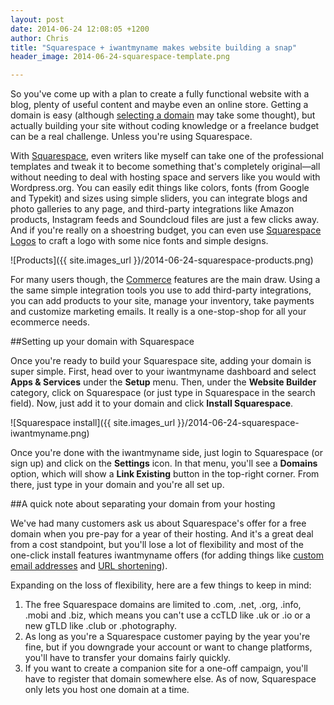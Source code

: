 ```yaml
---
layout: post
date: 2014-06-24 12:08:05 +1200
author: Chris
title: "Squarespace + iwantmyname makes website building a snap"
header_image: 2014-06-24-squarespace-template.png

---
```


<!-- excerpt -->

So you've come up with a plan to create a fully functional website with a blog, plenty of useful content and maybe even an online store. Getting a domain is easy (although [selecting a domain](https://iwantmyname.com/blog/2014/06/domain-already-registered-pt2.html) may take some thought), but actually building your site without coding knowledge or a freelance budget can be a real challenge. Unless you're using Squarespace.

<!-- /excerpt -->

With [Squarespace](https://iwantmyname.com/features/applications/custom-domain-apps/websites/squarespace-build-your-website-with-own-url), even writers like myself can take one of the professional templates and tweak it to become something that's completely original—all without needing to deal with hosting space and servers like you would with Wordpress.org. You can easily edit things like colors, fonts (from Google and Typekit) and sizes using simple sliders, you can integrate blogs and photo galleries to any page, and third-party integrations like Amazon products, Instagram feeds and Soundcloud files are just a few clicks away. And if you're really on a shoestring budget, you can even use [Squarespace Logos](https://iwantmyname.com/blog/2014/01/need-a-logo-squarespace-has-you-covered.html) to craft a logo with some nice fonts and simple designs.

![Products]({{ site.images_url }}/2014-06-24-squarespace-products.png)

For many users though, the [Commerce](http://www.squarespace.com/tour/shops) features are the main draw. Using a the same simple integration tools you use to add third-party integrations, you can add products to your site, manage your inventory, take payments and customize marketing emails. It really is a one-stop-shop for all your ecommerce needs.

##Setting up your domain with Squarespace

Once you're ready to build your Squarespace site, adding your domain is super simple. First, head over to your iwantmyname dashboard and select **Apps & Services** under the **Setup** menu. Then, under the **Website Builder** category, click on Squarespace (or just type in Squarespace in the search field). Now, just add it to your domain and click **Install Squarespace**.

![Squarespace install]({{ site.images_url }}/2014-06-24-squarespace-iwantmyname.png)

Once you're done with the iwantmyname side, just login to Squarespace (or sign up) and click on the **Settings** icon. In that menu, you'll see a **Domains** option, which will show a **Link Existing** button in the top-right corner. From there, just type in your domain and you're all set up.

##A quick note about separating your domain from your hosting

We've had many customers ask us about Squarespace's offer for a free domain when you pre-pay for a year of their hosting. And it's a great deal from a cost standpoint, but you'll lose a lot of flexibility and most of the one-click install features iwantmyname offers (for adding things like [custom email addresses](https://iwantmyname.com/services/email-hosting/) and [URL shortening](https://iwantmyname.com/services/url-shortener/)).

Expanding on the loss of flexibility, here are a few things to keep in mind:

1. The free Squarespace domains are limited to .com, .net, .org, .info, .mobi and .biz, which means you can't use a ccTLD like .uk or .io or a new gTLD like .club or .photography.
2. As long as you're a Squarespace customer paying by the year you're fine, but if you downgrade your account or want to change platforms, you'll have to transfer your domains fairly quickly.
3. If you want to create a companion site for a one-off campaign, you'll have to register that domain somewhere else. As of now, Squarespace only lets you host one domain at a time.